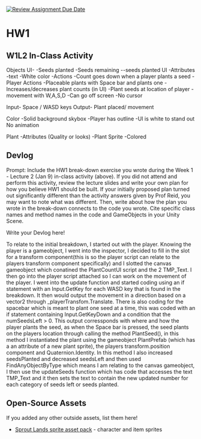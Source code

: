 [![Review Assignment Due Date](https://classroom.github.com/assets/deadline-readme-button-22041afd0340ce965d47ae6ef1cefeee28c7c493a6346c4f15d667ab976d596c.svg)](https://classroom.github.com/a/MjLLqDcN)
# HW1
## W1L2 In-Class Activity

Objects
UI-
-Seeds planted
		-Seeds remaining
			--seeds planted UI
			-Attributes   
				-text
				-White color
				-Actions
					-Count goes down when a player plants a seed
-Player
	Actions
		-Placeable plants with Space bar and plants one
		-Increases/decreases plant counts (in UI)
		-Plant seeds at location of player
	-movement with W,A,S,D
		-Can go off screen
	-No cursor
			
Input- Space / WASD keys
Output- Plant placed/ movement
	
Color
	-Solid background skybox
	-Player has outline
	-UI is white to stand out
No animation

Plant
	-Attributes (Quality or looks)
		-Plant Sprite 
		-Colored


## Devlog
Prompt: Include the HW1 break-down exercise you wrote during the Week 1 - Lecture 2 (Jan 9) in-class activity (above). If you did not attend and perform this activity, review the lecture slides and write your own plan for how you believe HW1 should be built. If your initially proposed plan turned out significantly different than the activity answers given by Prof Reid, you may want to note what was different. Then, write about how the plan you wrote in the break-down connects to the code you wrote. Cite specific class names and method names in the code and GameObjects in your Unity Scene.


Write your Devlog here!

To relate to the initial breakdown, I started out with the player. Knowing the player is a gameobject, I went into the inspector, I decided to fill in the slot for a transform component(this is so the player script can relate to the players transform component specifically) and I slotted the canvas gameobject which conatined the PlantCountUI script and the 2 TMP_Text. I then go into the player script attached so I can work on the movement of the player. I went into the update function and started coding using an if statement with an Input.GetKey for each WASD key that is found in the breakdown. It then would output the movement in a direction based on a vector2 through _playerTransfom.Translate. There is also coding for the spacebar which is meant to plant one seed at a time, this was coded with an if statement containing Input.GetKeyDown and a condition that the numSeedsLeft > 0. This output corressponds with where and how the player plants the seed, as when the Space bar is pressed, the seed plants on the players location through calling the method PlantSeed(), in this method I instantiated the plant using the gameobject PlantPrefab (which has a an attribute of a new plant sprite), the players transform.position component and Quaternion.Identity. In this method I also increased seedsPlanted and decreased seedsLeft and then used FindAnyObjectByType<PlantCountUI> which means I am relating to the canvas gameobject, I then use the updateSeeds function which has code that accesses the text TMP_Text and it then sets the text to contain the new updated number for each category of seeds left or seeds planted.

## Open-Source Assets
If you added any other outside assets, list them here!
- [Sprout Lands sprite asset pack](https://cupnooble.itch.io/sprout-lands-asset-pack) - character and item sprites
